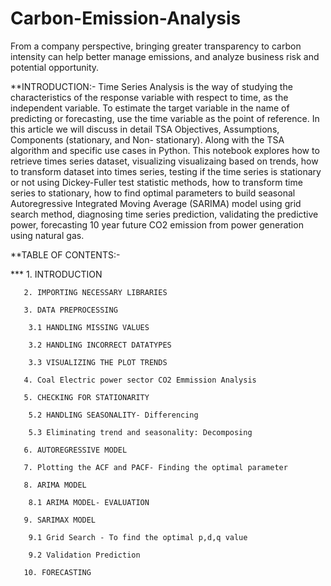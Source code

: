 # Carbon-Emission-Analysis
From a company perspective, bringing greater transparency to carbon intensity can help better manage emissions, and analyze business risk and potential opportunity. 

**INTRODUCTION:- 
       Time Series Analysis is the way of studying the characteristics of the response variable with respect to time, as the independent variable. To estimate the target variable in the name of predicting or forecasting, use the time variable as the point of reference. In this article we will discuss in detail TSA Objectives, Assumptions, Components (stationary, and Non- stationary). Along with the TSA algorithm and specific use cases in Python.
        This notebook explores how to retrieve times series dataset, visualizing visualizaing based on trends, how to transform dataset into times series, testing if the time series is stationary or not using Dickey-Fuller test statistic methods, how to transform time series to stationary, how to find optimal parameters to build seasonal Autoregressive Integrated Moving Average (SARIMA) model using grid search method, diagnosing time series prediction, validating the predictive power, forecasting 10 year future CO2 emission from power generation using natural gas.
     
**TABLE OF CONTENTS:-
    
***    1. INTRODUCTION

       2. IMPORTING NECESSARY LIBRARIES
       
       3. DATA PREPROCESSING
       
        3.1 HANDLING MISSING VALUES
        
        3.2 HANDLING INCORRECT DATATYPES
        
        3.3 VISUALIZING THE PLOT TRENDS
        
       4. Coal Electric power sector CO2 Emmission Analysis
       
       5. CHECKING FOR STATIONARITY
       
        5.2 HANDLING SEASONALITY- Differencing
        
        5.3 Eliminating trend and seasonality: Decomposing
        
       6. AUTOREGRESSIVE MODEL
       
       7. Plotting the ACF and PACF- Finding the optimal parameter
       
       8. ARIMA MODEL
       
        8.1 ARIMA MODEL- EVALUATION
        
       9. SARIMAX MODEL
       
        9.1 Grid Search - To find the optimal p,d,q value
        
        9.2 Validation Prediction
        
       10. FORECASTING
       
       
       
       
     
       
